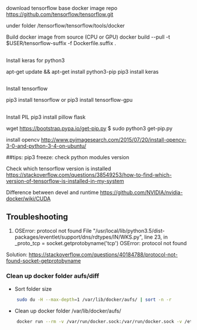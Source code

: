 ##
download tensorflow base docker image repo
https://github.com/tensorflow/tensorflow.git

under folder  /tensorflow/tensorflow/tools/docker

Build docker image from source (CPU or GPU)
 docker build --pull -t $USER/tensorflow-suffix -f Dockerfile.suffix .

##
Install keras for python3

apt-get update  && apt-get install python3-pip
pip3 install keras


##
Install tensorflow

pip3 install tensorflow
or
pip3 install tensorflow-gpu


##
Install PIL
pip3 install pillow flask


wget https://bootstrap.pypa.io/get-pip.py
$ sudo python3 get-pip.py

install opencv http://www.pyimagesearch.com/2015/07/20/install-opencv-3-0-and-python-3-4-on-ubuntu/

##tips:
pip3 freeze: check python modules version

Check which tensorflow version is installed
https://stackoverflow.com/questions/38549253/how-to-find-which-version-of-tensorflow-is-installed-in-my-system

Difference between devel and runtime
https://github.com/NVIDIA/nvidia-docker/wiki/CUDA




## Troubleshooting

1. OSError: protocol not found
  File "/usr/local/lib/python3.5/dist-packages/eventlet/support/dns/rdtypes/IN/WKS.py", line 23, in <module>
    _proto_tcp = socket.getprotobyname('tcp')
OSError: protocol not found

Solution:
https://stackoverflow.com/questions/40184788/protocol-not-found-socket-getprotobyname

### Clean up docker folder aufs/diff
- Sort folder size 
```bash 	
 	sudo du -H --max-depth=1 /var/lib/docker/aufs/ | sort -n -r
```

- Clean up docker folder /var/lib/docker/aufs/
```bash
	docker run --rm -v /var/run/docker.sock:/var/run/docker.sock -v /etc:/etc spotify/docker-gc 
```